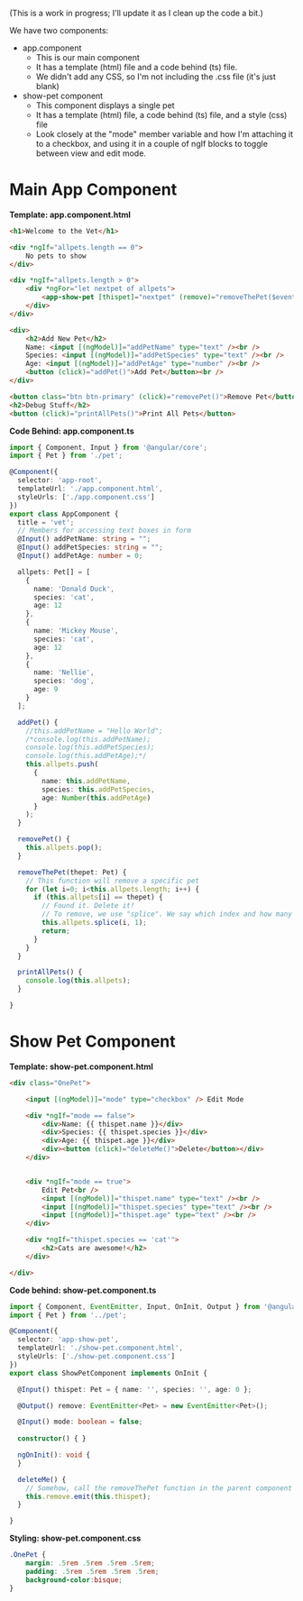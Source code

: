 (This is a work in progress; I'll update it as I clean up the code a bit.)

We have two components:
* app.component
  * This is our main component
  * It has a template (html) file and a code behind (ts) file.
  * We didn't add any CSS, so I'm not including the .css file (it's just blank)
* show-pet component
  * This component displays a single pet
  * It has a template (html) file, a code behind (ts) file, and a style (css) file
  * Look closely at the "mode" member variable and how I'm attaching it to a checkbox, and using it in a couple of ngIf blocks to toggle between view and edit mode.

# Main App Component

**Template: app.component.html**
```html
<h1>Welcome to the Vet</h1>

<div *ngIf="allpets.length == 0">
    No pets to show
</div>

<div *ngIf="allpets.length > 0">
    <div *ngFor="let nextpet of allpets">
        <app-show-pet [thispet]="nextpet" (remove)="removeThePet($event)"></app-show-pet>
    </div>
</div>

<div>
    <h2>Add New Pet</h2>
    Name: <input [(ngModel)]="addPetName" type="text" /><br />
    Species: <input [(ngModel)]="addPetSpecies" type="text" /><br />
    Age: <input [(ngModel)]="addPetAge" type="number" /><br />
    <button (click)="addPet()">Add Pet</button><br />
</div>

<button class="btn btn-primary" (click)="removePet()">Remove Pet</button>
<h2>Debug Stuff</h2>
<button (click)="printAllPets()">Print All Pets</button>
```

**Code Behind: app.component.ts**
```ts
import { Component, Input } from '@angular/core';
import { Pet } from './pet';

@Component({
  selector: 'app-root',
  templateUrl: './app.component.html',
  styleUrls: ['./app.component.css']
})
export class AppComponent {
  title = 'vet';
  // Members for accessing text boxes in form
  @Input() addPetName: string = "";
  @Input() addPetSpecies: string = "";
  @Input() addPetAge: number = 0;

  allpets: Pet[] = [
    {
      name: 'Donald Duck',
      species: 'cat',
      age: 12
    },
    {
      name: 'Mickey Mouse',
      species: 'cat',
      age: 12
    },
    {
      name: 'Nellie',
      species: 'dog',
      age: 9
    }
  ];

  addPet() {
    //this.addPetName = "Hello World";
    /*console.log(this.addPetName);
    console.log(this.addPetSpecies);
    console.log(this.addPetAge);*/
    this.allpets.push(
      {
        name: this.addPetName,
        species: this.addPetSpecies,
        age: Number(this.addPetAge)
      }
    );
  }

  removePet() {
    this.allpets.pop();
  }

  removeThePet(thepet: Pet) {
    // This function will remove a specific pet
    for (let i=0; i<this.allpets.length; i++) {
      if (this.allpets[i] == thepet) {
        // Found it. Delete it!
        // To remove, we use "splice". We say which index and how many elements to remove
        this.allpets.splice(i, 1);
        return;
      }
    }
  }

  printAllPets() {
    console.log(this.allpets);
  }

}

```

# Show Pet Component

**Template: show-pet.component.html**

```html
<div class="OnePet">

    <input [(ngModel)]="mode" type="checkbox" /> Edit Mode

    <div *ngIf="mode == false">
        <div>Name: {{ thispet.name }}</div>
        <div>Species: {{ thispet.species }}</div>
        <div>Age: {{ thispet.age }}</div>
        <div><button (click)="deleteMe()">Delete</button></div>
    </div>


    <div *ngIf="mode == true">
        Edit Pet<br />
        <input [(ngModel)]="thispet.name" type="text" /><br />
        <input [(ngModel)]="thispet.species" type="text" /><br />
        <input [(ngModel)]="thispet.age" type="text" /><br />
    </div>

    <div *ngIf="thispet.species == 'cat'">
        <h2>Cats are awesome!</h2>
    </div>

</div>
```

**Code behind: show-pet.component.ts**

```ts
import { Component, EventEmitter, Input, OnInit, Output } from '@angular/core';
import { Pet } from '../pet';

@Component({
  selector: 'app-show-pet',
  templateUrl: './show-pet.component.html',
  styleUrls: ['./show-pet.component.css']
})
export class ShowPetComponent implements OnInit {

  @Input() thispet: Pet = { name: '', species: '', age: 0 };

  @Output() remove: EventEmitter<Pet> = new EventEmitter<Pet>();

  @Input() mode: boolean = false;
  
  constructor() { }

  ngOnInit(): void {
  }

  deleteMe() {
    // Somehow, call the removeThePet function in the parent component
    this.remove.emit(this.thispet);
  }

}
```

**Styling: show-pet.component.css**

```css
.OnePet {
    margin: .5rem .5rem .5rem .5rem;
    padding: .5rem .5rem .5rem .5rem;
    background-color:bisque;
}
```

